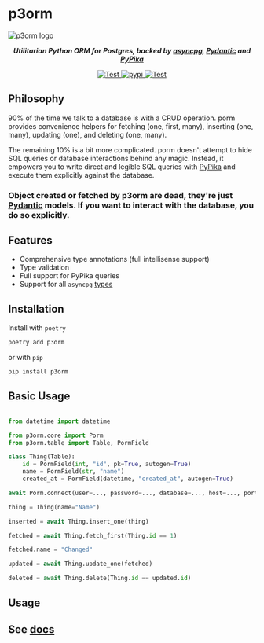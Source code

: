 # p3orm


<img src="https://rafalstapinski.github.io/p3orm/img/logo.svg" alt="p3orm logo" />

<p align="center"><strong><em>Utilitarian Python ORM for Postgres, backed by <a
                href="https://github.com/MagicStack/asyncpg">asyncpg</a>, <a
                href="https://github.com/samuelcolvin/pydantic">Pydantic</a> and <a
                href="https://github.com/kayak/pypika">PyPika</a></em></strong></p>

<p align="center">
    <a href="https://github.com/rafalstapinski/porm/actions/workflows/test.yml" target="_blank">
        <img src="https://github.com/rafalstapinski/porm/actions/workflows/test.yml/badge.svg" alt="Test" />
    </a>
    <a href="https://pypi.org/project/p3orm" target="_blank">
        <img src="https://img.shields.io/pypi/v/p3orm?color=%2334D058" alt="pypi" />
    </a>
    <a href="https://pypi.org/project/p3orm" target="_blank">
        <img src="https://img.shields.io/pypi/pyversions/p3orm?color=%23334D058" alt="Test" />
    </a>
</p>

<h2>Philosophy</h2>

90% of the time we talk to a database is with a CRUD operation. porm provides convenience helpers for fetching (one, first, many), inserting (one, many), updating (one), and deleting (one, many).

The remaining 10% is a bit more complicated. porm doesn't attempt to hide SQL queries or database interactions behind any magic. Instead, it empowers you to write direct and legible SQL queries with [PyPika](https://github.com/kayak/pypika) and execute them explicitly against the database.


### Object created or fetched by p3orm are dead, they're just [Pydantic](https://github.com/samuelcolvin/pydantic) models. If you want to interact with the database, you do so explicitly.

<h2>Features</h2>

- Comprehensive type annotations (full intellisense support)
- Type validation
- Full support for PyPika queries
- Support for all `asyncpg` [types](https://magicstack.github.io/asyncpg/current/usage.html#type-conversion)

<h2>
    Installation
</h2>

Install with `poetry`
```sh
poetry add p3orm
```

or with `pip`

```sh
pip install p3orm
```

<h2>Basic Usage</h2>

```python

from datetime import datetime

from p3orm.core import Porm
from p3orm.table import Table, PormField

class Thing(Table):
    id = PormField(int, "id", pk=True, autogen=True)
    name = PormField(str, "name")
    created_at = PormField(datetime, "created_at", autogen=True)

await Porm.connect(user=..., password=..., database=..., host=..., port=...)

thing = Thing(name="Name")

inserted = await Thing.insert_one(thing)

fetched = await Thing.fetch_first(Thing.id == 1)

fetched.name = "Changed"

updated = await Thing.update_one(fetched)

deleted = await Thing.delete(Thing.id == updated.id)
```

<h2 >Usage<h2>

See [docs](https://rafalstapinski.github.io/p3orm)
